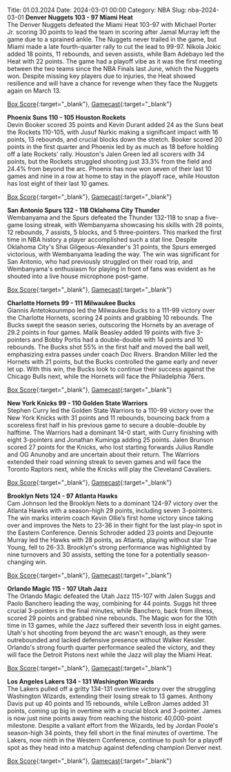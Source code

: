 Title: 01.03.2024
Date: 2024-03-01 00:00
Category: NBA 
Slug: nba-2024-03-01 
**Denver Nuggets 103 - 97 Miami Heat**  
The Denver Nuggets defeated the Miami Heat 103-97 with Michael Porter Jr. scoring 30 points to lead the team in scoring after Jamal Murray left the game due to a sprained ankle. The Nuggets never trailed in the game, but Miami made a late fourth-quarter rally to cut the lead to 99-97. Nikola Jokic added 18 points, 11 rebounds, and seven assists, while Bam Adebayo led the Heat with 22 points. The game had a playoff vibe as it was the first meeting between the two teams since the NBA Finals last June, which the Nuggets won. Despite missing key players due to injuries, the Heat showed resilience and will have a chance for revenge when they face the Nuggets again on March 13. 

[Box Score](https://www.nba.com/game/mia-vs-den-0022300855/box-score){:target="_blank"}, [Gamecast](https://www.nba.com/game/mia-vs-den-0022300855){:target="_blank"}<br>

**Phoenix Suns 110 - 105 Houston Rockets**  
Devin Booker scored 35 points and Kevin Durant added 24 as the Suns beat the Rockets 110-105, with Jusuf Nurkic making a significant impact with 16 points, 13 rebounds, and crucial blocks down the stretch. Booker scored 20 points in the first quarter and Phoenix led by as much as 18 before holding off a late Rockets' rally. Houston's Jalen Green led all scorers with 34 points, but the Rockets struggled shooting just 33.3% from the field and 24.4% from beyond the arc. Phoenix has now won seven of their last 10 games and nine in a row at home to stay in the playoff race, while Houston has lost eight of their last 10 games. 

[Box Score](https://www.nba.com/game/hou-vs-phx-0022300854/box-score){:target="_blank"}, [Gamecast](https://www.nba.com/game/hou-vs-phx-0022300854){:target="_blank"}<br>

**San Antonio Spurs 132 - 118 Oklahoma City Thunder**  
Wembanyama and the Spurs defeated the Thunder 132-118 to snap a five-game losing streak, with Wembanyama showcasing his skills with 28 points, 12 rebounds, 7 assists, 5 blocks, and 5 three-pointers. This marked the first time in NBA history a player accomplished such a stat line. Despite Oklahoma City's Shai Gilgeous-Alexander's 31 points, the Spurs emerged victorious, with Wembanyama leading the way. The win was significant for San Antonio, who had previously struggled on their road trip, and Wembanyama's enthusiasm for playing in front of fans was evident as he shouted into a live house microphone post-game. 

[Box Score](https://www.nba.com/game/okc-vs-sas-0022300853/box-score){:target="_blank"}, [Gamecast](https://www.nba.com/game/okc-vs-sas-0022300853){:target="_blank"}<br>

**Charlotte Hornets 99 - 111 Milwaukee Bucks**  
Giannis Antetokounmpo led the Milwaukee Bucks to a 111-99 victory over the Charlotte Hornets, scoring 24 points and grabbing 10 rebounds. The Bucks swept the season series, outscoring the Hornets by an average of 29.2 points in four games. Malik Beasley added 19 points with five 3-pointers and Bobby Portis had a double-double with 14 points and 10 rebounds. The Bucks shot 55% in the first half and moved the ball well, emphasizing extra passes under coach Doc Rivers. Brandon Miller led the Hornets with 21 points, but the Bucks controlled the game early and never let up. With this win, the Bucks look to continue their success against the Chicago Bulls next, while the Hornets will face the Philadelphia 76ers. 

[Box Score](https://www.nba.com/game/mil-vs-cha-0022300849/box-score){:target="_blank"}, [Gamecast](https://www.nba.com/game/mil-vs-cha-0022300849){:target="_blank"}<br>

**New York Knicks 99 - 110 Golden State Warriors**  
Stephen Curry led the Golden State Warriors to a 110-99 victory over the New York Knicks with 31 points and 11 rebounds, bouncing back from a scoreless first half in his previous game to secure a double-double by halftime. The Warriors had a dominant 14-0 start, with Curry finishing with eight 3-pointers and Jonathan Kuminga adding 25 points. Jalen Brunson scored 27 points for the Knicks, who lost starting forwards Julius Randle and OG Anunoby and are uncertain about their return. The Warriors extended their road winning streak to seven games and will face the Toronto Raptors next, while the Knicks will play the Cleveland Cavaliers. 

[Box Score](https://www.nba.com/game/gsw-vs-nyk-0022300852/box-score){:target="_blank"}, [Gamecast](https://www.nba.com/game/gsw-vs-nyk-0022300852){:target="_blank"}<br>

**Brooklyn Nets 124 - 97 Atlanta Hawks**  
Cam Johnson led the Brooklyn Nets to a dominant 124-97 victory over the Atlanta Hawks with a season-high 29 points, including seven 3-pointers. The win marks interim coach Kevin Ollie’s first home victory since taking over and improves the Nets to 23-36 in their fight for the last play-in spot in the Eastern Conference. Dennis Schroder added 23 points and Dejounte Murray led the Hawks with 28 points, as Atlanta, playing without star Trae Young, fell to 26-33. Brooklyn's strong performance was highlighted by nine turnovers and 30 assists, setting the tone for a potentially season-changing win. 

[Box Score](https://www.nba.com/game/atl-vs-bkn-0022300851/box-score){:target="_blank"}, [Gamecast](https://www.nba.com/game/atl-vs-bkn-0022300851){:target="_blank"}<br>

**Orlando Magic 115 - 107 Utah Jazz**  
The Orlando Magic defeated the Utah Jazz 115-107 with Jalen Suggs and Paolo Banchero leading the way, combining for 44 points. Suggs hit three crucial 3-pointers in the final minutes, while Banchero, back from illness, scored 29 points and grabbed nine rebounds. The Magic won for the 10th time in 13 games, while the Jazz suffered their seventh loss in eight games. Utah's hot shooting from beyond the arc wasn't enough, as they were outrebounded and lacked defensive presence without Walker Kessler. Orlando's strong fourth quarter performance sealed the victory, and they will face the Detroit Pistons next while the Jazz will play the Miami Heat. 

[Box Score](https://www.nba.com/game/uta-vs-orl-0022300850/box-score){:target="_blank"}, [Gamecast](https://www.nba.com/game/uta-vs-orl-0022300850){:target="_blank"}<br>

**Los Angeles Lakers 134 - 131 Washington Wizards**  
The Lakers pulled off a gritty 134-131 overtime victory over the struggling Washington Wizards, extending their losing streak to 13 games. Anthony Davis put up 40 points and 15 rebounds, while LeBron James added 31 points, coming up big in overtime with a crucial block and 3-pointer. James is now just nine points away from reaching the historic 40,000-point milestone. Despite a valiant effort from the Wizards, led by Jordan Poole's season-high 34 points, they fell short in the final minutes of overtime. The Lakers, now ninth in the Western Conference, continue to push for a playoff spot as they head into a matchup against defending champion Denver next. 

[Box Score](https://www.nba.com/game/was-vs-lal-0022300856/box-score){:target="_blank"}, [Gamecast](https://www.nba.com/game/was-vs-lal-0022300856){:target="_blank"}<br>


